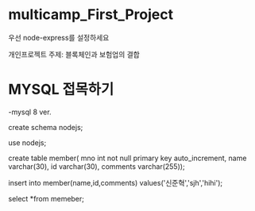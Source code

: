 # multicamp_First_Project

우선 node-express를 설정하세요

개인프로젝트
주제: 블록체인과 보험업의 결합


# MYSQL 접목하기

-mysql 8 ver.


create schema nodejs;

use nodejs;

create table member(
mno int not null primary key auto_increment,
name varchar(30),
id varchar(30),
comments varchar(255));

insert into member(name,id,comments) values('신준혁','sjh','hihi');

select *from memeber;
